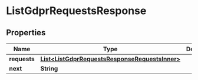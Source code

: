 

# ListGdprRequestsResponse


## Properties

| Name | Type | Description | Notes |
|------------ | ------------- | ------------- | -------------|
|**requests** | [**List&lt;ListGdprRequestsResponseRequestsInner&gt;**](ListGdprRequestsResponseRequestsInner.md) |  |  [optional] |
|**next** | **String** |  |  [optional] |



